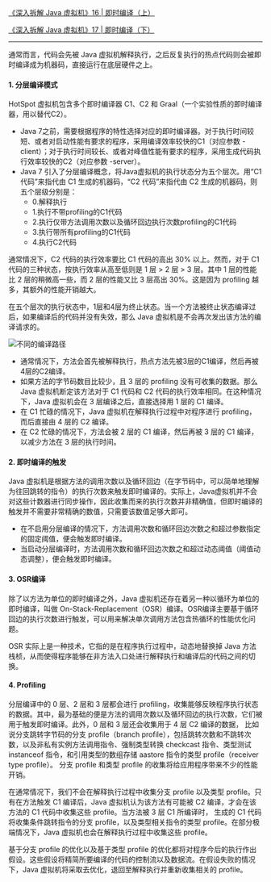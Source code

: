 [《深入拆解 Java 虚拟机》16 | 即时编译（上）](https://time.geekbang.org/column/article/14061)

[《深入拆解 Java 虚拟机》17 | 即时编译（下）](https://time.geekbang.org/column/article/14070)

---

通常而言，代码会先被 Java 虚拟机解释执行，之后反复执行的热点代码则会被即时编译成为机器码，直接运行在底层硬件之上。

#### 1. 分层编译模式
HotSpot 虚拟机包含多个即时编译器 C1、C2 和 Graal（一个实验性质的即时编译器，用以替代C2）。
- Java 7之前，需要根据程序的特性选择对应的即时编译器。对于执行时间较短、或者对启动性能有要求的程序，采用编译效率较快的C1（对应参数 -client）；对于执行时间较长、或者对峰值性能有要求的程序，采用生成代码执行效率较快的C2（对应参数 -server）。
- Java 7 引入了分层编译概念，将Java虚拟机的执行状态分为五个层次。用“C1 代码”来指代由 C1 生成的机器码，“C2 代码”来指代由 C2 生成的机器码，则五个层级分别是：
    - 0.解释执行
    - 1.执行不带profiling的C1代码
    - 2.执行仅带方法调用次数以及循环回边执行次数profiling的C1代码
    - 3.执行带所有profiling的C1代码
    - 4.执行C2代码

通常情况下，C2 代码的执行效率要比 C1 代码的高出 30% 以上。然而，对于 C1 代码的三种状态，按执行效率从高至低则是 1 层 > 2 层 > 3 层。其中 1 层的性能比 2 层的稍微高一些，而 2 层的性能又比 3 层高出 30%。这是因为 profiling 越多，其额外的性能开销越大。


在五个层次的执行状态中，1层和4层为终止状态。当一个方法被终止状态编译过后，如果编译后的代码并没有失效，那么 Java 虚拟机是不会再次发出该方法的编译请求的。


![不同的编译路径](https://static001.geekbang.org/resource/image/c5/e5/c503010c157b7db7596893633b624fe5.png)
- 通常情况下，方法会首先被解释执行，热点方法先被3层的C1编译，然后再被4层的C2编译。
- 如果方法的字节码数目比较少，且 3 层的 profiling 没有可收集的数据。那么Java 虚拟机断定该方法对于 C1 代码和 C2 代码的执行效率相同。在这种情况下，Java 虚拟机会在 3 层编译之后，直接选择用 1 层的 C1 编译。
- 在 C1 忙碌的情况下，Java 虚拟机在解释执行过程中对程序进行 profiling，而后直接由 4 层的 C2 编译。
- 在 C2 忙碌的情况下，方法会被 2 层的 C1 编译，然后再被 3 层的 C1 编译，以减少方法在 3 层的执行时间。


#### 2. 即时编译的触发
Java 虚拟机是根据方法的调用次数以及循环回边（在字节码中，可以简单地理解为往回跳转的指令）的执行次数来触发即时编译的。实际上，Java虚拟机并不会对这些计数器进行同步操作，因此收集而来的执行次数并非精确值，但即时编译的触发并不需要非常精确的数值，只需要该数值足够大即可。

- 在不启用分层编译的情况下，方法调用次数和循环回边次数之和超过参数指定的固定阈值，便会触发即时编译。
- 当启动分层编译时，方法调用次数和循环回边次数之和超过动态阈值（阈值动态调整），便会触发即时编译。

#### 3. OSR编译
除了以方法为单位的即时编译之外，Java 虚拟机还存在着另一种以循环为单位的即时编译，叫做 On-Stack-Replacement（OSR）编译。OSR编译主要基于循环回边的执行次数进行触发，可以用来解决单次调用方法包含热循环的性能优化问题。

OSR 实际上是一种技术，它指的是在程序执行过程中，动态地替换掉 Java 方法栈桢，从而使得程序能够在非方法入口处进行解释执行和编译后的代码之间的切换。

#### 4. Profiling
分层编译中的 0 层、2 层和 3 层都会进行 profiling，收集能够反映程序执行状态的数据。其中，最为基础的便是方法的调用次数以及循环回边的执行次数，它们被用于触发即时编译。此外，0 层和 3 层还会收集用于 4 层 C2 编译的数据，
比如说分支跳转字节码的分支 profile（branch profile），包括跳转次数和不跳转次数，以及非私有实例方法调用指令、强制类型转换 checkcast 指令、类型测试 instanceof 指令，和引用类型的数组存储 aastore 指令的类型 profile（receiver type profile）。
分支 profile 和类型 profile 的收集将给应用程序带来不少的性能开销。

在通常情况下，我们不会在解释执行过程中收集分支 profile 以及类型 profile。只有在方法触发 C1 编译后，Java 虚拟机认为该方法有可能被 C2 编译，才会在该方法的 C1 代码中收集这些 profile。当方法被 3 层 C1 所编译时，
生成的 C1 代码将收集条件跳转指令的分支 profile，以及类型相关指令的类型 profile。在部分极端情况下，Java 虚拟机也会在解释执行过程中收集这些 profile。

基于分支 profile 的优化以及基于类型 profile 的优化都将对程序今后的执行作出假设。这些假设将精简所要编译的代码的控制流以及数据流。在假设失败的情况下，Java 虚拟机将采取去优化，退回至解释执行并重新收集相关的 profile。